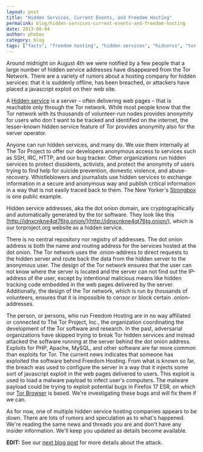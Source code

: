 ```yaml
---
layout: post
title: "Hidden Services, Current Events, and Freedom Hosting"
permalink: blog/hidden-services-current-events-and-freedom-hosting
date: 2013-08-04
author: phobos
category: blog
tags: ["facts", "freedom hosting", "hidden services", "hidservs", "tor network"]
---
```


Around midnight on August 4th we were notified by a few people that a large number of hidden service addresses have disappeared from the Tor Network. There are a variety of rumors about a hosting company for hidden services: that it is suddenly offline, has been breached, or attackers have placed a javascript exploit on their web site.

A [Hidden service](https://www.torproject.org/docs/hidden-services.html.en) is a server – often delivering web pages – that is reachable only through the Tor network. While most people know that the Tor network with its thousands of volunteer-run nodes provides anonymity for users who don´t want to be tracked and identified on the internet, the lesser-known hidden service feature of Tor provides anonymity also for the server operator.

Anyone can run hidden services, and many do. We use them internally at The Tor Project to offer our developers anonymous access to services such as SSH, IRC, HTTP, and our bug tracker. Other organizations run hidden services to protect dissidents, activists, and protect the anonymity of users trying to find help for suicide prevention, domestic violence, and abuse-recovery. Whistleblowers and journalists use hidden services to exchange information in a secure and anonymous way and publish critical information in a way that is not easily traced back to them. The New Yorker's [Strongbox](http://www.newyorker.com/strongbox/) is one public example.

Hidden service addresses, aka the dot onion domain, are cryptographically and automatically generated by the tor software. They look like this [http://idnxcnkne4qt76tg.onion/](http://idnxcnkne4qt76tg.onion/), which is our torproject.org website as a hidden service.

There is no central repository nor registry of addresses. The dot onion address is both the name and routing address for the services hosted at the dot onion. The Tor network uses the .onion-address to direct requests to the hidden server and route back the data from the hidden server to the anonymous user. The design of the Tor network ensures that the user can not know where the server is located and the server can not find out the IP-address of the user, except by intentional malicious means like hidden tracking code embedded in the web pages delivered by the server. Additionally, the design of the Tor network, which is run by thousands of volunteers, ensures that it is impossible to censor or block certain .onion-addresses.

The person, or persons, who run Freedom Hosting are in no way affiliated or connected to The Tor Project, Inc., the organization coordinating the development of the Tor software and research. In the past, adversarial organizations have skipped trying to break Tor hidden services and instead attacked the software running at the server behind the dot onion address. Exploits for PHP, Apache, MySQL, and other software are far more common than exploits for Tor. The current news indicates that someone has exploited the software behind Freedom Hosting. From what is known so far, the breach was used to configure the server in a way that it injects some sort of javascript exploit in the web pages delivered to users. This exploit is used to load a malware payload to infect user's computers. The malware payload could be trying to exploit potential bugs in Firefox 17 ESR, on which our [Tor Browser](https://www.torproject.org/projects/torbrowser) is based. We're investigating these bugs and will fix
them if we can.

As for now, one of multiple hidden service hosting companies appears to be down. There are lots of rumors and speculation as to what's happened. We're reading the same news and threads you are and don't have any insider information. We'll keep you updated as details become available.

**EDIT:** See our [next blog post](https://blog.torproject.org/blog/tor-security-advisory-old-tor-browser-bundles-vulnerable) for more details about the attack.

